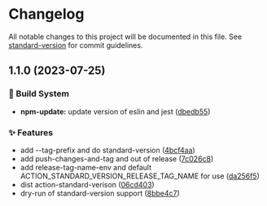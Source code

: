 # Changelog

All notable changes to this project will be documented in this file. See [standard-version](https://github.com/conventional-changelog/standard-version) for commit guidelines.

## 1.1.0 (2023-07-25)


### 👷‍ Build System

* **npm-update:** update version of eslin and jest ([dbedb55](https://github.com/convention-change/action-standard-version/commit/dbedb5501b71ef2f3d1d11de7af9096dcad89a92))


### ✨ Features

* add --tag-prefix and do standard-version ([4bcf4aa](https://github.com/convention-change/action-standard-version/commit/4bcf4aa1db1cdfdcb4d1835f1bad254264268650))
* add push-changes-and-tag and out of release ([7c026c8](https://github.com/convention-change/action-standard-version/commit/7c026c8577eb691738e725830d93979367c277d6))
* add release-tag-name-env and default ACTION_STANDARD_VERSION_RELEASE_TAG_NAME for use ([da256f5](https://github.com/convention-change/action-standard-version/commit/da256f54d4c9c5b3515487f7319da5f4caccfc99))
* dist action-standard-verison ([06cd403](https://github.com/convention-change/action-standard-version/commit/06cd40377826229538800c8e767e1dbd4d9b43c0))
* dry-run of standard-version support ([8bbe4c7](https://github.com/convention-change/action-standard-version/commit/8bbe4c7bf45605c6a0f8fa890bad45592d3db25d))
